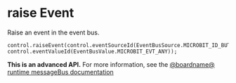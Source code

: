 # raise Event

Raise an event in the event bus.

```sig
control.raiseEvent(control.eventSourceId(EventBusSource.MICROBIT_ID_BUTTON_A), control.eventValueId(EventBusValue.MICROBIT_EVT_ANY));
```

**This is an advanced API.**  For more information, see the
[@boardname@ runtime messageBus documentation](https://lancaster-university.github.io/microbit-docs/ubit/messageBus/)
